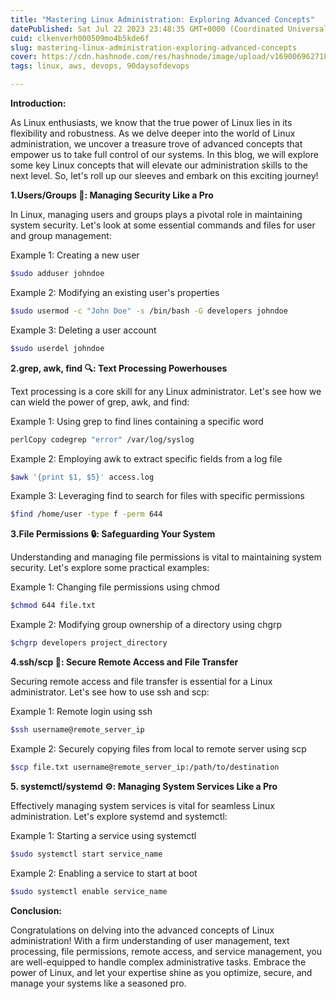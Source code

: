 ```yaml
---
title: "Mastering Linux Administration: Exploring Advanced Concepts"
datePublished: Sat Jul 22 2023 23:48:35 GMT+0000 (Coordinated Universal Time)
cuid: clkenverh000509mo4b5kde6f
slug: mastering-linux-administration-exploring-advanced-concepts
cover: https://cdn.hashnode.com/res/hashnode/image/upload/v1690069627181/19d2fa88-93d4-4d01-a547-4e77505d327e.png
tags: linux, aws, devops, 90daysofdevops

---
```


**Introduction:**

As Linux enthusiasts, we know that the true power of Linux lies in its flexibility and robustness. As we delve deeper into the world of Linux administration, we uncover a treasure trove of advanced concepts that empower us to take full control of our systems. In this blog, we will explore some key Linux concepts that will elevate our administration skills to the next level. So, let's roll up our sleeves and embark on this exciting journey!

**1.Users/Groups 👥: Managing Security Like a Pro**

In Linux, managing users and groups plays a pivotal role in maintaining system security. Let's look at some essential commands and files for user and group management:

Example 1: Creating a new user

```bash
$sudo adduser johndoe
```

Example 2: Modifying an existing user's properties

```bash
$sudo usermod -c "John Doe" -s /bin/bash -G developers johndoe
```

Example 3: Deleting a user account

```bash
$sudo userdel johndoe
```

**2.grep, awk, find 🔍: Text Processing Powerhouses**

Text processing is a core skill for any Linux administrator. Let's see how we can wield the power of grep, awk, and find:

Example 1: Using grep to find lines containing a specific word

```bash
perlCopy codegrep "error" /var/log/syslog
```

Example 2: Employing awk to extract specific fields from a log file

```bash
$awk '{print $1, $5}' access.log
```

Example 3: Leveraging find to search for files with specific permissions

```bash
$find /home/user -type f -perm 644
```

**3.File Permissions 🔒: Safeguarding Your System**

Understanding and managing file permissions is vital to maintaining system security. Let's explore some practical examples:

Example 1: Changing file permissions using chmod

```bash
$chmod 644 file.txt
```

Example 2: Modifying group ownership of a directory using chgrp

```bash
$chgrp developers project_directory
```

**4.ssh/scp 🔑: Secure Remote Access and File Transfer**

Securing remote access and file transfer is essential for a Linux administrator. Let's see how to use ssh and scp:

Example 1: Remote login using ssh

```bash
$ssh username@remote_server_ip
```

Example 2: Securely copying files from local to remote server using scp

```bash
$scp file.txt username@remote_server_ip:/path/to/destination
```

**5\. systemctl/systemd ⚙️: Managing System Services Like a Pro**

Effectively managing system services is vital for seamless Linux administration. Let's explore systemd and systemctl:

Example 1: Starting a service using systemctl

```bash
$sudo systemctl start service_name
```

Example 2: Enabling a service to start at boot

```bash
$sudo systemctl enable service_name
```

**Conclusion:**

Congratulations on delving into the advanced concepts of Linux administration! With a firm understanding of user management, text processing, file permissions, remote access, and service management, you are well-equipped to handle complex administrative tasks. Embrace the power of Linux, and let your expertise shine as you optimize, secure, and manage your systems like a seasoned pro.